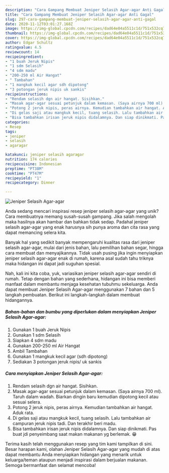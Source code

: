 ```yaml
---
description: "Cara Gampang Membuat Jeniper Selasih Agar-agar Anti Gagal"
title: "Cara Gampang Membuat Jeniper Selasih Agar-agar Anti Gagal"
slug: 297-cara-gampang-membuat-jeniper-selasih-agar-agar-anti-gagal
date: 2020-11-12T03:01:27.168Z
image: https://img-global.cpcdn.com/recipes/dad64e04a5511c1d/751x532cq70/jeniper-selasih-agar-agar-foto-resep-utama.jpg
thumbnail: https://img-global.cpcdn.com/recipes/dad64e04a5511c1d/751x532cq70/jeniper-selasih-agar-agar-foto-resep-utama.jpg
cover: https://img-global.cpcdn.com/recipes/dad64e04a5511c1d/751x532cq70/jeniper-selasih-agar-agar-foto-resep-utama.jpg
author: Edgar Schultz
ratingvalue: 4.5
reviewcount: 14
recipeingredient:
- "1 buah Jeruk Nipis"
- "1 sdm Selasih"
- "4 sdm madu"
- "200-250 ml Air Hangat"
- " Tambahan"
- "1 mangkuk kecil agar sdh dipotong"
- "3 potongan jeruk nipis uk sankis"
recipeinstructions:
- "Rendam selasih dgn air hangat. Sisihkan."
- "Masak agar-agar sesuai petunjuk dalam kemasan. (Saya airnya 700 ml). Taruh dalam wadah. Biarkan dingin baru kemudian dipotong kecil atau sesuai selera."
- "Potong 2 jeruk nipis, peras airnya. Kemudian tambahkan air hangat. Aduk rata."
- "Di gelas saji atau mangkuk kecil, tuang selasih. Lalu tambahkan air campuran jeruk nipis tadi. Dan terakhir beri madu."
- "Bisa tambahkan irisan jeruk nipis didalamnya. Dan siap dinikmati. Pas buat jdi penyeimbang saat makan makanan yg berlemak. 😁"
categories:
- Resep
tags:
- jeniper
- selasih
- agaragar

katakunci: jeniper selasih agaragar 
nutrition: 174 calories
recipecuisine: Indonesian
preptime: "PT38M"
cooktime: "PT47M"
recipeyield: "1"
recipecategory: Dinner

---
```



![Jeniper Selasih Agar-agar](https://img-global.cpcdn.com/recipes/dad64e04a5511c1d/751x532cq70/jeniper-selasih-agar-agar-foto-resep-utama.jpg)

Anda sedang mencari inspirasi resep jeniper selasih agar-agar yang unik? Cara membuatnya memang susah-susah gampang. Jika salah mengolah maka hasilnya akan hambar dan bahkan tidak sedap. Padahal jeniper selasih agar-agar yang enak harusnya sih punya aroma dan cita rasa yang dapat memancing selera kita.

Banyak hal yang sedikit banyak mempengaruhi kualitas rasa dari jeniper selasih agar-agar, mulai dari jenis bahan, lalu pemilihan bahan segar, hingga cara membuat dan menyajikannya. Tidak usah pusing jika ingin menyiapkan jeniper selasih agar-agar enak di rumah, karena asal sudah tahu triknya maka hidangan ini dapat jadi suguhan spesial.




Nah, kali ini kita coba, yuk, variasikan jeniper selasih agar-agar sendiri di rumah. Tetap dengan bahan yang sederhana, hidangan ini bisa memberi manfaat dalam membantu menjaga kesehatan tubuhmu sekeluarga. Anda dapat membuat Jeniper Selasih Agar-agar menggunakan 7 bahan dan 5 langkah pembuatan. Berikut ini langkah-langkah dalam membuat hidangannya.

<!--inarticleads1-->

##### Bahan-bahan dan bumbu yang diperlukan dalam menyiapkan Jeniper Selasih Agar-agar:

1. Gunakan 1 buah Jeruk Nipis
1. Gunakan 1 sdm Selasih
1. Siapkan 4 sdm madu
1. Gunakan 200-250 ml Air Hangat
1. Ambil  Tambahan
1. Gunakan 1 mangkuk kecil agar (sdh dipotong)
1. Sediakan 3 potongan jeruk nipis/ uk sankis




<!--inarticleads2-->

##### Cara menyiapkan Jeniper Selasih Agar-agar:

1. Rendam selasih dgn air hangat. Sisihkan.
1. Masak agar-agar sesuai petunjuk dalam kemasan. (Saya airnya 700 ml). Taruh dalam wadah. Biarkan dingin baru kemudian dipotong kecil atau sesuai selera.
1. Potong 2 jeruk nipis, peras airnya. Kemudian tambahkan air hangat. Aduk rata.
1. Di gelas saji atau mangkuk kecil, tuang selasih. Lalu tambahkan air campuran jeruk nipis tadi. Dan terakhir beri madu.
1. Bisa tambahkan irisan jeruk nipis didalamnya. Dan siap dinikmati. Pas buat jdi penyeimbang saat makan makanan yg berlemak. 😁




Terima kasih telah menggunakan resep yang tim kami tampilkan di sini. Besar harapan kami, olahan Jeniper Selasih Agar-agar yang mudah di atas dapat membantu Anda menyiapkan hidangan yang menarik untuk keluarga/teman ataupun menjadi inspirasi dalam berjualan makanan. Semoga bermanfaat dan selamat mencoba!
